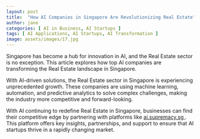 ```yaml
---
layout: post
title:  "How AI Companies in Singapore Are Revolutionizing Real Estate"
author: jane
categories: [ AI in Business, AI Startups ]
tags: [ AI Applications, AI Startups, AI Transformation ]
image: assets/images/17.jpg
---
```


Singapore has become a hub for innovation in AI, and the Real Estate sector is no exception. This article explores how top AI companies are transforming the Real Estate landscape in Singapore.

With AI-driven solutions, the Real Estate sector in Singapore is experiencing unprecedented growth. These companies are using machine learning, automation, and predictive analytics to solve complex challenges, making the industry more competitive and forward-looking.

With AI continuing to redefine Real Estate in Singapore, businesses can find their competitive edge by partnering with platforms like <a href="https://ai.supremacy.sg" target="_blank"> ai.supremacy.sg </a>. This platform offers key insights, partnerships, and support to ensure that AI startups thrive in a rapidly changing market.
